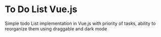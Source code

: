# To Do List Vue.js

Simple todo List implementation in Vue.js with priority of tasks, ability to reorganize them using draggable and dark mode
